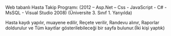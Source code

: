 Web tabanlı Hasta Takip Programı: (2012 – Asp.Net – Css - JavaScript - C# - MsSQL - Visual Studio 2008) (Üniversite 3. Sınıf 1. Yarıyılda) 

Hasta kaydı yapılır, muayene edilir, Reçete verilir, Randevu alınır, Raporlar doldurulur ve Tüm kayıtlar gösterilebileceği bir sayfa bulunur.(İki kişi yaptık)

